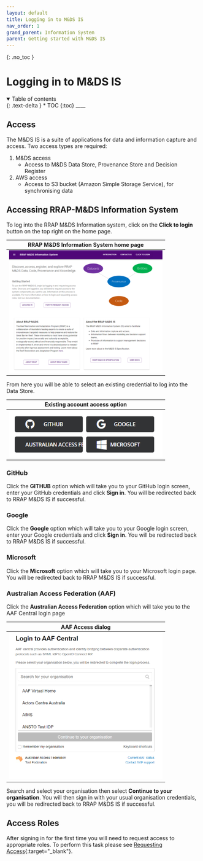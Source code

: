 ```yaml
---
layout: default
title: Logging in to M&DS IS
nav_order: 1
grand_parent: Information System
parent: Getting started with M&DS IS
---
```

{: .no_toc }
# Logging in to M&DS IS
<details  open markdown="block">
  <summary>
    Table of contents
  </summary>
{: .text-delta }
* TOC
{:toc}
____
</details>

## Access
The M&DS IS is a suite of applications for data and information capture and access. Two access types are required:

1. M&DS access
    - Access to M&DS Data Store, Provenance Store and Decision Register
1. AWS access
    - Access to S3 bucket (Amazon Simple Storage Service), for synchronising data

## Accessing RRAP-M&DS Information System
To log into the RRAP M&DS Information system, click on the **Click to login** button on the top right on the home page.

| RRAP M&DS Information System home page |
|:-:|
|<img src="../../assets/images/access/landingPage.png" alt="drawing" width="400"/>|



From here you will be able to select an existing credential to log into the Data Store.

| Existing account access option |
|:-:|
|<img src="../../assets/images/access/access_types.png" alt="drawing" width="400"/>|

### GitHub
Click the **GITHUB** option which will take you to your GitHub login screen, enter your GitHub credentials and click **Sign in**. You will be redirected back to RRAP M&DS IS if successful.
### Google
Click the **Google** option which will take you to your Google login screen, enter your Google credentials and click **Sign in**. You will be redirected back to RRAP M&DS IS if successful.
### Microsoft
Click the **Microsoft** option which will take you to your Microsoft login page. You will be redirected back to RRAP M&DS IS if successful.
### Australian Access Federation (AAF)
 Click the **Australian Access Federation** option which will take you to the AAF Central login page

| AAF Access dialog|
|:-:|
|<img src="../../assets/images/access/aaf_access.png" alt="drawing" width="400"/>|

Search and select your organisation then select **Continue to your organisation**.  You will then sign in with your usual organisation credentials, you will be redirected back to RRAP M&DS IS if successful.

## Access Roles
After signing in for the first time you will need to request access to appropriate roles. To perform this task please see [Requesting Access](requesting-access-is.md#user-roles){:target="\_blank"}.
